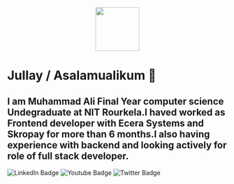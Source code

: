  <div id="header" align="center">
  <img src="https://media.giphy.com/media/HscDLzkO8EOTmgkhQP/giphy.gif" width="100"/>
</div>
<div>
  <h1>Jullay / Asalamualikum 🤝</h1>
  <h2>I am Muhammad Ali Final Year computer science Undegraduate at NIT Rourkela.I haved worked as Frontend developer with Ecera Systems and Skropay for more than 6 months.I also having experience with backend and looking actively for role of full stack developer.</h2>
  </div>
  <div id="badges">
  <img src="https://img.shields.io/badge/LinkedIn-blue?style=for-the-badge&logo=linkedin&logoColor=white" alt="LinkedIn Badge"/>
  <img src="https://img.shields.io/badge/YouTube-red?style=for-the-badge&logo=youtube&logoColor=white" alt="Youtube Badge"/>
  <img src="https://img.shields.io/badge/Twitter-blue?style=for-the-badge&logo=twitter&logoColor=white" alt="Twitter Badge"/>
</div>

<!-- - 🔭 I’m currently working on e -->
<!-- - 🌱 I’m currently learning Next.js React FrameWork -->
<!--
**ali-mandela/ali-mandela** is a ✨ _special_ ✨ repository because its `README.md` (this file) appears on your GitHub profile.

Here are some ideas to get you started:

- 🔭 I’m currently working on ...
- 🌱 I’m currently learning ...
- 👯 I’m looking to collaborate on ...
- 🤔 I’m looking for help with ...
- 💬 Ask me about ...
- 📫 How to reach me: ...
- 😄 Pronouns: ...
- ⚡ Fun fact: ...
-->
